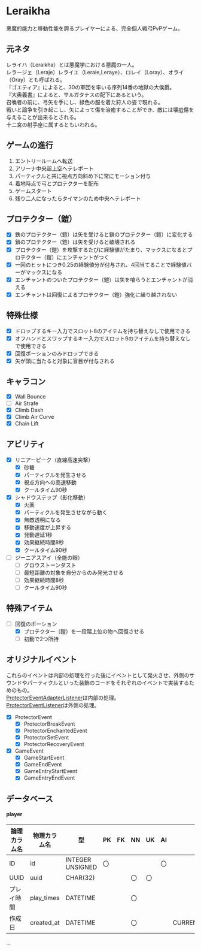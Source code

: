 # Leraikha
悪魔的能力と移動性能を誇るプレイヤーによる、完全個人戦弓PvPゲーム。  

## 元ネタ
レライハ（Leraikha）とは悪魔学における悪魔の一人。  
レラージェ（Leraje）レライエ（Leraie,Leraye）、ロレイ（Loray）、オライ（Oray）とも呼ばれる。  
『ゴエティア』によると、30の軍団を率いる序列14番の地獄の大侯爵。  
『大奥義書』によると、サルガタナスの配下にあるという。  
召喚者の前に、弓矢を手にし、緑色の服を着た狩人の姿で現れる。  
戦いと論争を引き起こし、矢によって傷を治癒することができ、敵には壊疽傷を与えることが出来るとされる。  
十二宮の射手座に属するともいわれる。

## ゲームの進行
1. エントリールームへ転送
2. アリーナ中央超上空へテレポート
3. パーティクルと共に視点方向斜め下に常にモーション付与
4. 着地時点で弓とプロテクターを配布
5. ゲームスタート
6. 残り二人になったらタイマンのため中央へテレポート

## プロテクター（鎧）
- [x] 鉄のプロテクター（鎧）は矢を受けると鎖のプロテクター（鎧）に変化する
- [x] 鎖のプロテクター（鎧）は矢を受けると破壊される
- [x] プロテクター（鎧）を攻撃するたびに経験値がたまり、マックスになるとプロテクター（鎧）にエンチャントがつく
- [x] 一回のヒットにつき0.25の経験値分が付与され、4回当てることで経験値バーがマックスになる
- [x] エンチャントのついたプロテクター（鎧）は矢を喰らうとエンチャントが消える
- [x] エンチャントは回復によるプロテクター（鎧）強化に繰り越されない

## 特殊仕様
- [x] ドロップするキー入力でスロット8のアイテムを持ち替えなしで使用できる
- [x] オフハンドとスワップするキー入力でスロット9のアイテムを持ち替えなしで使用できる
- [x] 回復ポーションのみドロップできる
- [x] 矢が頭に当たると対象に盲目が付与される

## キャラコン
- [x] Wall Bounce
- [ ] Air Strafe
- [x] Climb Dash
- [x] Climb Air Curve
- [x] Chain Lift

## アビリティ
- [x] リニアーピーク（直線高速突撃）
  - [x] 砂糖
  - [x] パーティクルを発生させる
  - [x] 視点方向への高速移動
  - [x] クールタイム90秒
- [x] シャドウステップ（影化移動）
  - [x] 火薬
  - [x] パーティクルを発生させながら動く
  - [x] 無敵透明になる
  - [x] 移動速度が上昇する
  - [x] 発動遅延1秒 
  - [x] 効果継続時間8秒
  - [x] クールタイム90秒
- [ ] ジーニアスアイ（全能の眼）
  - [ ] グロウストーンダスト
  - [ ] 最短距離の対象を自分からのみ発光させる
  - [ ] 効果継続時間8秒
  - [ ] クールタイム90秒

## 特殊アイテム
- [ ] 回復のポーション
  - [x] プロテクター（鎧）を一段階上位の物へ回復させる
  - [ ] 初動で2つ所持

## オリジナルイベント
これらのイベントは内部の処理を行った後にイベントとして発火させ、外側のサウンドやパーティクルといった装飾のコードをそれぞれのイベントで実装するためのもの。  
[ProtectorEventAdapterListener](https://github.com/Leraikha/Core/blob/master/src/main/kotlin/mc/leraikha/core/listener/ProtectorEventAdapterListener.kt)は内部の処理。  
[ProtectorEventListener](https://github.com/Leraikha/Core/blob/master/src/main/kotlin/mc/leraikha/core/listener/ProtectorEventListener.kt)は外側の処理。  
- [x] ProtectorEvent
  - [x] ProtectorBreakEvent
  - [x] ProtectorEnchantedEvent
  - [x] ProtectorSetEvent
  - [x] ProtectorRecoveryEvent
- [x] GameEvent
  - [x] GameStartEvent
  - [x] GameEndEvent
  - [x] GameEntryStartEvent
  - [x] GameEntryEndEvent

## データベース
#### player
|論理カラム名|物理カラム名|型|PK|FK|NN|UK|AI|DEF|備考|
|---|---|---|---|---|---|---|---|---|---|
|ID|id|INTEGER UNSIGNED|〇||||〇|||
|UUID|uuid|CHAR(32)|||〇|〇||||
|プレイ時間|play_times|DATETIME|||〇|||||
|作成日|created_at|DATETIME|||〇|||CURRENT_TIMESTAMP||

...
